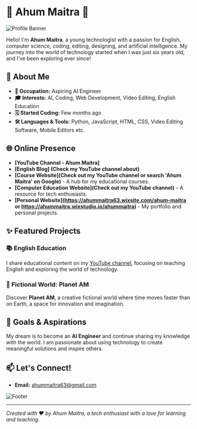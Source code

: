 # 🌟 Ahum Maitra 🌟

![Profile Banner](https://via.placeholder.com/1200x400?text=Welcome+to+Ahum+Maitra's+GitHub)

Hello! I'm **Ahum Maitra**, a young technologist with a passion for English, computer science, coding, editing, designing, and artificial intelligence. My journey into the world of technology started when I was just six years old, and I've been exploring ever since!

## 🚀 About Me

- **💼 Occupation:** Aspiring AI Engineer
- **🎓 Interests:** AI, Coding, Web Development, Video Editing, English Education
- **🗓️ Started Coding:** Few months ago
- **🛠️ Languages & Tools:** Python, JavaScript, HTML, CSS, Video Editing Software, Mobile Editors etc.

## 🌐 Online Presence

- **[YouTube Channel - Ahum Maitra]**
- **[English Blog]
  (Check my YouTube channel about)**
- **[Course Website](Check out my YouTube channel or search 'Ahum Maitra' on Google)** - A hub for my educational courses.
- **[Computer Education Website](Check out my YouTube channel)** - A resource for tech enthusiasts.
- **[Personal Website](https://ahummaitra63.wixsite.com/ahum-maitra or https://ahummaitra.wixstudio.io/ahummaitra)** - My portfolio and personal projects.

## ✨ Featured Projects

### 📚 English Education
I share educational content on my [YouTube channel](https://youtube.com/@ahummaitraenglish?si=gkiNlsy1orFFuXUQ), focusing on teaching English and exploring the world of technology.

### 🌌 Fictional World: Planet AM
Discover **Planet AM**, a creative fictional world where time moves faster than on Earth, a space for innovation and imagination.

## 🎯 Goals & Aspirations

My dream is to become an **AI Engineer** and continue sharing my knowledge with the world. I am passionate about using technology to create meaningful solutions and inspire others.

## 📫 Let's Connect!

- **Email:** ahummaitra63@gmail.com

![Footer](https://via.placeholder.com/1200x100?text=Thank+You+for+Visiting!)

---

*Created with ❤️ by Ahum Maitra, a tech enthusiast with a love for learning and teaching.*
